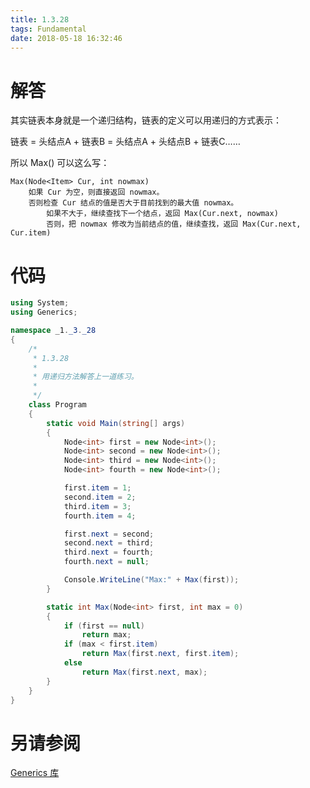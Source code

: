 ```yaml
---
title: 1.3.28
tags: Fundamental
date: 2018-05-18 16:32:46
---
```


# 解答

其实链表本身就是一个递归结构，链表的定义可以用递归的方式表示：

链表 = 头结点A + 链表B = 头结点A + 头结点B + 链表C……

所以 Max() 可以这么写：

```
Max(Node<Item> Cur, int nowmax)
    如果 Cur 为空，则直接返回 nowmax。
    否则检查 Cur 结点的值是否大于目前找到的最大值 nowmax。
    	如果不大于，继续查找下一个结点，返回 Max(Cur.next, nowmax)
		否则，把 nowmax 修改为当前结点的值，继续查找，返回 Max(Cur.next, Cur.item)
```

# 代码

```csharp
using System;
using Generics;

namespace _1._3._28
{
    /*
     * 1.3.28
     * 
     * 用递归方法解答上一道练习。
     * 
     */
    class Program
    {
        static void Main(string[] args)
        {
            Node<int> first = new Node<int>();
            Node<int> second = new Node<int>();
            Node<int> third = new Node<int>();
            Node<int> fourth = new Node<int>();

            first.item = 1;
            second.item = 2;
            third.item = 3;
            fourth.item = 4;

            first.next = second;
            second.next = third;
            third.next = fourth;
            fourth.next = null;

            Console.WriteLine("Max:" + Max(first));
        }

        static int Max(Node<int> first, int max = 0)
        {
            if (first == null)
                return max;
            if (max < first.item)
                return Max(first.next, first.item);
            else
                return Max(first.next, max);
        }
    }
}
```

# 另请参阅

[Generics 库](https://github.com/ikesnowy/Algorithms-4th-Edition-in-Csharp/tree/master/1%20Fundamental/1.3/Generics)
